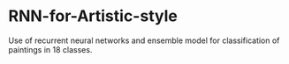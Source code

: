 # RNN-for-Artistic-style
Use of recurrent neural networks and ensemble model for classification of paintings in 18 classes.
